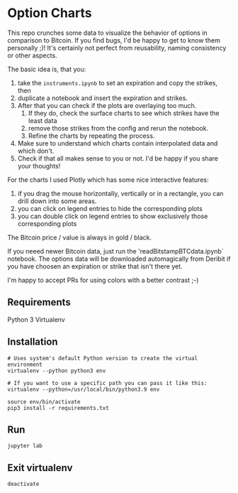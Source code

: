# Option Charts

This repo crunches some data to visualize the behavior of options in comparison to Bitcoin.
If you find bugs, I'd be happy to get to know them personally ;)!
It's certainly not perfect from reusability, naming consistency or other aspects.

The basic idea is, that you:
1. take the `instruments.ipynb` to set an expiration and copy the strikes, then
2. duplicate a notebook and insert the expiration and strikes.
3. After that you can check if the plots are overlaying too much.
   1. If they do, check the surface charts to see which strikes have the least data
   2. remove those strikes from the config and rerun the notebook.
   3. Refine the charts by repeating the process.
4. Make sure to understand which charts contain interpolated data and which don't.
5. Check if that all makes sense to you or not. I'd be happy if you share your thoughts!

For the charts I used Plotly which has some nice interactive features: 
1. if you drag the mouse horizontally, vertically or in a rectangle, you can drill down into some areas.
2. you can click on legend entries to hide the corresponding plots
3. you can double click on legend entries to show exclusively those corresponding plots

The Bitcoin price / value is always in gold / black.

If you neeed newer Bitcoin data, just run the 'readBitstampBTCdata.ipynb` notebook.
The options data will be downloaded automagically from Deribit if you have choosen an expiration or strike that isn't there yet.

I'm happy to accept PRs for using colors with a better contrast ;-)

## Requirements
Python 3
Virtualenv

## Installation
```
# Uses system's default Python version to create the virtual environment
virtualenv --python python3 env

# If you want to use a specific path you can pass it like this:
virtualenv --python=/usr/local/bin/python3.9 env

source env/bin/activate
pip3 install -r requirements.txt
```

## Run
``` 
jupyter lab
```

## Exit virtualenv
``` 
deactivate
```
